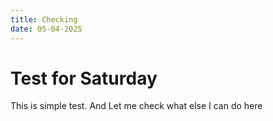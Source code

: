```yaml
---
title: Checking
date: 05-04-2025
---
```


# Test for Saturday
This is simple test. And Let me check what else I can do here
